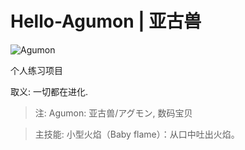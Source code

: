 # Hello-Agumon  | 亚古兽



![Agumon](https://upload-images.jianshu.io/upload_images/5377881-25a31484ebe5e387.jpg?imageMogr2/auto-orient/strip%7CimageView2/2/w/1240)


个人练习项目



取义: 一切都在进化.

> 注: Agumon: 亚古兽/アグモン, 数码宝贝 

> 主技能:
> 小型火焰（Baby flame）：从口中吐出火焰。

